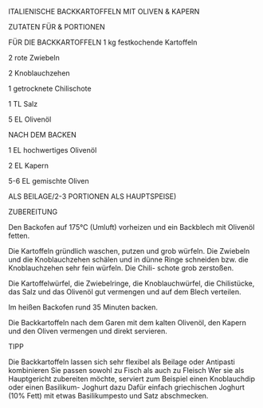 ITALIENISCHE BACKKARTOFFELN MIT OLIVEN & KAPERN

ZUTATEN FÜR & PORTIONEN

FÜR DIE BACKKARTOFFELN 1 kg festkochende Kartoffeln

2 rote Zwiebeln

2 Knoblauchzehen

1 getrocknete Chilischote

1 TL Salz

5 EL Olivenöl

NACH DEM BACKEN

1 EL hochwertiges Olivenöl

2 EL Kapern

5-6 EL gemischte Oliven

ALS BEILAGE/2-3 PORTIONEN ALS HAUPTSPEISE)

ZUBEREITUNG

Den Backofen auf 175°C (Umluft) vorheizen und ein Backblech mit Olivenöl fetten.

Die Kartoffeln gründlich waschen, putzen und grob würfeln. Die Zwiebeln und die Knoblauchzehen schälen und in dünne Ringe schneiden bzw. die Knoblauchzehen sehr fein würfeln. Die Chili- schote grob zerstoßen.

Die Kartoffelwürfel, die Zwiebelringe, die Knoblauchwürfel, die Chilistücke, das Salz und das Olivenöl gut vermengen und auf dem Blech verteilen.

Im heißen Backofen rund 35 Minuten backen.

Die Backkartoffeln nach dem Garen mit dem kalten Olivenöl, den Kapern und den Oliven vermengen und direkt servieren.

TIPP

Die Backkartoffeln lassen sich sehr flexibel als Beilage oder Antipasti kombinieren Sie passen sowohl zu Fisch als auch zu Fleisch Wer sie als Hauptgericht zubereiten möchte, serviert zum Beispiel einen Knoblauchdip oder einen Basilikum- Joghurt dazu Dafür einfach griechischen Joghurt (10% Fett) mit etwas Basilikumpesto und Satz abschmecken.
